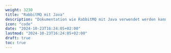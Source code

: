 ```yaml
---
weight: 3230
title: "RabbitMQ mit Java"
description: "Dokumentation wie RabbitMQ mit Java verwendet werden kann."
icon: "code"
date: "2024-10-23T16:24:05+02:00"
lastmod: "2024-10-23T16:24:05+02:00"
draft: true
toc: true
---
```

